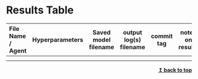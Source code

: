 # Results Table
| File Name / Agent | Hyperparameters | Saved model filename | output log(s) filename | commit tag | notes on results |
|:--------|:--------:|:--------:|:--------:|:--------:|:--------:|
|  |  |  |  |  |
|  |  |  |  |  |

<div align="right">
<b><a href="#----">↥ back to top</a></b>
</div>
